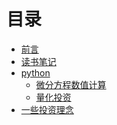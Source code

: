 # 目录

* [前言](README.md)
* [读书笔记](readnote.md)
* [python](python.md)
  - [微分方程数值计算]()
  - [量化投资]()
* [一些投资理念](invest.md)
